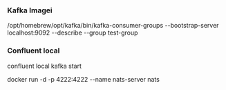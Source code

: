 ### Kafka Imagei


/opt/homebrew/opt/kafka/bin/kafka-consumer-groups --bootstrap-server localhost:9092 --describe --group test-group


### Confluent local 

confluent local kafka start


docker run -d -p 4222:4222 --name nats-server nats